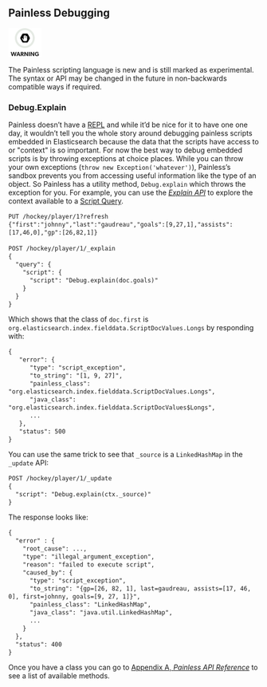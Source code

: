 ## Painless Debugging

![Warning](images/icons/warning.png)

The Painless scripting language is new and is still marked as experimental. The syntax or API may be changed in the future in non-backwards compatible ways if required. 

### Debug.Explain

Painless doesn’t have a [REPL](https://en.wikipedia.org/wiki/Read%E2%80%93eval%E2%80%93print_loop) and while it’d be nice for it to have one one day, it wouldn’t tell you the whole story around debugging painless scripts embedded in Elasticsearch because the data that the scripts have access to or "context" is so important. For now the best way to debug embedded scripts is by throwing exceptions at choice places. While you can throw your own exceptions (`throw new Exception('whatever')`), Painless’s sandbox prevents you from accessing useful information like the type of an object. So Painless has a utility method, `Debug.explain` which throws the exception for you. For example, you can use the [_Explain API_](search-explain.html "Explain API") to explore the context available to a [Script Query](query-dsl-script-query.html "Script Query").
    
    
    PUT /hockey/player/1?refresh
    {"first":"johnny","last":"gaudreau","goals":[9,27,1],"assists":[17,46,0],"gp":[26,82,1]}
    
    POST /hockey/player/1/_explain
    {
      "query": {
        "script": {
          "script": "Debug.explain(doc.goals)"
        }
      }
    }

Which shows that the class of `doc.first` is `org.elasticsearch.index.fielddata.ScriptDocValues.Longs` by responding with:
    
    
    {
       "error": {
          "type": "script_exception",
          "to_string": "[1, 9, 27]",
          "painless_class": "org.elasticsearch.index.fielddata.ScriptDocValues.Longs",
          "java_class": "org.elasticsearch.index.fielddata.ScriptDocValues$Longs",
          ...
       },
       "status": 500
    }

You can use the same trick to see that `_source` is a `LinkedHashMap` in the `_update` API:
    
    
    POST /hockey/player/1/_update
    {
      "script": "Debug.explain(ctx._source)"
    }

The response looks like:
    
    
    {
      "error" : {
        "root_cause": ...,
        "type": "illegal_argument_exception",
        "reason": "failed to execute script",
        "caused_by": {
          "type": "script_exception",
          "to_string": "{gp=[26, 82, 1], last=gaudreau, assists=[17, 46, 0], first=johnny, goals=[9, 27, 1]}",
          "painless_class": "LinkedHashMap",
          "java_class": "java.util.LinkedHashMap",
          ...
        }
      },
      "status": 400
    }

Once you have a class you can go to [Appendix A, _Painless API Reference_](painless-api-reference.html "Appendix A. Painless API Reference") to see a list of available methods.
